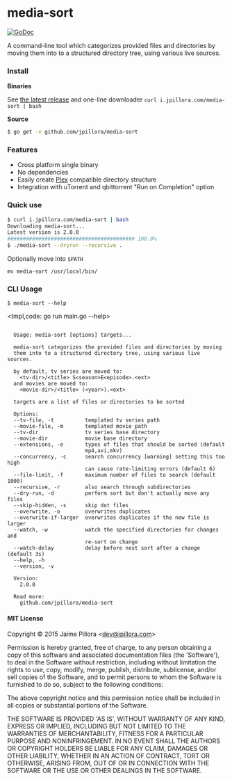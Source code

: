 # media-sort

[![GoDoc](https://godoc.org/github.com/jpillora/media-sort?status.svg)](https://godoc.org/github.com/jpillora/media-sort)

A command-line tool which categorizes provided files and directories by moving them into to a structured directory tree, using various live sources.

### Install

**Binaries**

See [the latest release](https://github.com/jpillora/media-sort/releases/latest) and one-line downloader `curl i.jpillora.com/media-sort | bash`

**Source**

``` sh
$ go get -v github.com/jpillora/media-sort
```

### Features

* Cross platform single binary
* No dependencies
* Easily create [Plex](https://plex.tv) compatible directory structure
* Integration with uTorrent and qbittorrent "Run on Completion" option

### Quick use

``` sh
$ curl i.jpillora.com/media-sort | bash
Downloading media-sort...
Latest version is 2.0.0
######################################### 100.0%
$ ./media-sort --dryrun --recursive .
```

Optionally move into `$PATH`

```
mv media-sort /usr/local/bin/
```

### CLI Usage

```
$ media-sort --help
```

<tmpl,code: go run main.go --help>
``` plain

  Usage: media-sort [options] targets...

  media-sort categorizes the provided files and directories by moving
  them into to a structured directory tree, using various live sources.

  by default, tv series are moved to:
    <tv-dir>/<title> S<season>E<episode>.<ext>
  and movies are moved to:
    <movie-dir>/<title> (<year>).<ext>

  targets are a list of files or directories to be sorted

  Options:
  --tv-file, -t          templated tv series path
  --movie-file, -m       templated movie path
  --tv-dir               tv series base directory
  --movie-dir            movie base directory
  --extensions, -e       types of files that should be sorted (default
                         mp4,avi,mkv)
  --concurrency, -c      search concurrency [warning] setting this too high
                         can cause rate-limiting errors (default 6)
  --file-limit, -f       maximum number of files to search (default 1000)
  --recursive, -r        also search through subdirectories
  --dry-run, -d          perform sort but don't actually move any files
  --skip-hidden, -s      skip dot files
  --overwrite, -o        overwrites duplicates
  --overwrite-if-larger  overwrites duplicates if the new file is larger
  --watch, -w            watch the specified directories for changes and
                         re-sort on change
  --watch-delay          delay before next sort after a change (default 3s)
  --help, -h
  --version, -v

  Version:
    2.0.0

  Read more:
    github.com/jpillora/media-sort

```
</tmpl>

#### MIT License

Copyright © 2015 Jaime Pillora &lt;dev@jpillora.com&gt;

Permission is hereby granted, free of charge, to any person obtaining
a copy of this software and associated documentation files (the
'Software'), to deal in the Software without restriction, including
without limitation the rights to use, copy, modify, merge, publish,
distribute, sublicense, and/or sell copies of the Software, and to
permit persons to whom the Software is furnished to do so, subject to
the following conditions:

The above copyright notice and this permission notice shall be
included in all copies or substantial portions of the Software.

THE SOFTWARE IS PROVIDED 'AS IS', WITHOUT WARRANTY OF ANY KIND,
EXPRESS OR IMPLIED, INCLUDING BUT NOT LIMITED TO THE WARRANTIES OF
MERCHANTABILITY, FITNESS FOR A PARTICULAR PURPOSE AND NONINFRINGEMENT.
IN NO EVENT SHALL THE AUTHORS OR COPYRIGHT HOLDERS BE LIABLE FOR ANY
CLAIM, DAMAGES OR OTHER LIABILITY, WHETHER IN AN ACTION OF CONTRACT,
TORT OR OTHERWISE, ARISING FROM, OUT OF OR IN CONNECTION WITH THE
SOFTWARE OR THE USE OR OTHER DEALINGS IN THE SOFTWARE.
